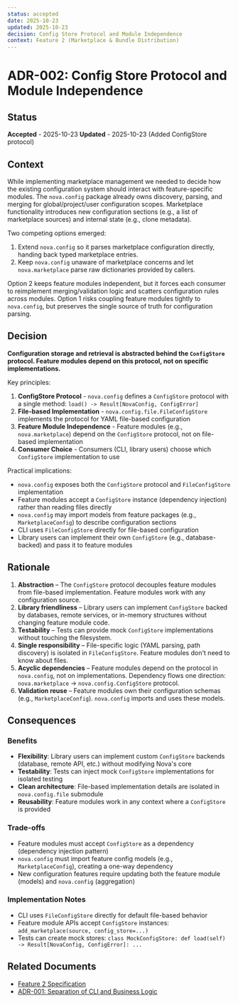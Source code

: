 ```yaml
---
status: accepted
date: 2025-10-23
updated: 2025-10-23
decision: Config Store Protocol and Module Independence
context: Feature 2 (Marketplace & Bundle Distribution)
---
```


# ADR-002: Config Store Protocol and Module Independence

## Status

**Accepted** - 2025-10-23
**Updated** - 2025-10-23 (Added ConfigStore protocol)

## Context

While implementing marketplace management we needed to decide how the existing configuration system should interact with feature-specific modules. The `nova.config` package already owns discovery, parsing, and merging for global/project/user configuration scopes. Marketplace functionality introduces new configuration sections (e.g., a list of marketplace sources) and internal state (e.g., clone metadata).

Two competing options emerged:

1. Extend `nova.config` so it parses marketplace configuration directly, handing back typed marketplace entries.
2. Keep `nova.config` unaware of marketplace concerns and let `nova.marketplace` parse raw dictionaries provided by callers.

Option 2 keeps feature modules independent, but it forces each consumer to reimplement merging/validation logic and scatters configuration rules across modules. Option 1 risks coupling feature modules tightly to `nova.config`, but preserves the single source of truth for configuration parsing.

## Decision

**Configuration storage and retrieval is abstracted behind the `ConfigStore` protocol. Feature modules depend on this protocol, not on specific implementations.**

Key principles:

1. **ConfigStore Protocol** - `nova.config` defines a `ConfigStore` protocol with a single method: `load() -> Result[NovaConfig, ConfigError]`
2. **File-based Implementation** - `nova.config.file.FileConfigStore` implements the protocol for YAML file-based configuration
3. **Feature Module Independence** - Feature modules (e.g., `nova.marketplace`) depend on the `ConfigStore` protocol, not on file-based implementation
4. **Consumer Choice** - Consumers (CLI, library users) choose which `ConfigStore` implementation to use

Practical implications:

- `nova.config` exposes both the `ConfigStore` protocol and `FileConfigStore` implementation
- Feature modules accept a `ConfigStore` instance (dependency injection) rather than reading files directly
- `nova.config` may import models from feature packages (e.g., `MarketplaceConfig`) to describe configuration sections
- CLI uses `FileConfigStore` directly for file-based configuration
- Library users can implement their own `ConfigStore` (e.g., database-backed) and pass it to feature modules

## Rationale

1. **Abstraction** – The `ConfigStore` protocol decouples feature modules from file-based implementation. Feature modules work with any configuration source.
2. **Library friendliness** – Library users can implement `ConfigStore` backed by databases, remote services, or in-memory structures without changing feature module code.
3. **Testability** – Tests can provide mock `ConfigStore` implementations without touching the filesystem.
4. **Single responsibility** – File-specific logic (YAML parsing, path discovery) is isolated in `FileConfigStore`. Feature modules don't need to know about files.
5. **Acyclic dependencies** – Feature modules depend on the protocol in `nova.config`, not on implementations. Dependency flows one direction: `nova.marketplace` → `nova.config.ConfigStore` protocol.
6. **Validation reuse** – Feature modules own their configuration schemas (e.g., `MarketplaceConfig`). `nova.config` imports and uses these models.

## Consequences

### Benefits
- **Flexibility**: Library users can implement custom `ConfigStore` backends (database, remote API, etc.) without modifying Nova's core
- **Testability**: Tests can inject mock `ConfigStore` implementations for isolated testing
- **Clean architecture**: File-based implementation details are isolated in `nova.config.file` submodule
- **Reusability**: Feature modules work in any context where a `ConfigStore` is provided

### Trade-offs
- Feature modules must accept `ConfigStore` as a dependency (dependency injection pattern)
- `nova.config` must import feature config models (e.g., `MarketplaceConfig`), creating a one-way dependency
- New configuration features require updating both the feature module (models) and `nova.config` (aggregation)

### Implementation Notes
- CLI uses `FileConfigStore` directly for default file-based behavior
- Feature module APIs accept `ConfigStore` instances: `add_marketplace(source, config_store=...)`
- Tests can create mock stores: `class MockConfigStore: def load(self) -> Result[NovaConfig, ConfigError]: ...`

## Related Documents

- [Feature 2 Specification](../specs/feature-2-marketplace-bundle-distribution-spec.md)
- [ADR-001: Separation of CLI and Business Logic](./adr-001-cli-business-logic-separation.md)
